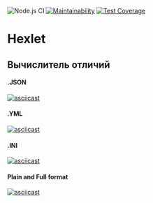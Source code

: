 ![Node.js CI](https://github.com/gorushkin/frontend-project-lvl2/workflows/Node.js%20CI/badge.svg?event=push)
[![Maintainability](https://api.codeclimate.com/v1/badges/0b10a67f583b6b1b6da8/maintainability)](https://codeclimate.com/github/gorushkin/frontend-project-lvl2/maintainability)
[![Test Coverage](https://api.codeclimate.com/v1/badges/0b10a67f583b6b1b6da8/test_coverage)](https://codeclimate.com/github/gorushkin/frontend-project-lvl2/test_coverage)
# Hexlet 
## Вычислитель отличий


#### .JSON
[![asciicast](https://asciinema.org/a/SZWgPaEqQRqkagFhvNJiuNWnj.svg)](https://asciinema.org/a/SZWgPaEqQRqkagFhvNJiuNWnj)

#### .YML
[![asciicast](https://asciinema.org/a/FHHOXl47oIuRSrXcSAtNNN5fU.svg)](https://asciinema.org/a/FHHOXl47oIuRSrXcSAtNNN5fU)

#### .INI
[![asciicast](https://asciinema.org/a/1YTqfwHHf2TcBka8xUfRz6EgN.svg)](https://asciinema.org/a/1YTqfwHHf2TcBka8xUfRz6EgN)

#### Plain and Full format
[![asciicast](https://asciinema.org/a/TpOTjo0Cq4ZHKSRKI7ZaigovX.svg)](https://asciinema.org/a/TpOTjo0Cq4ZHKSRKI7ZaigovX)